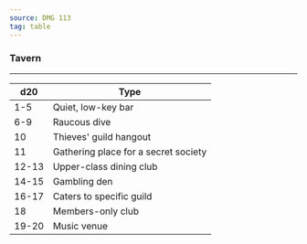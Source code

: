 ```yaml
---
source: DMG 113
tag: table
---
```


### Tavern
---
|d20|Type|
|----|------------|
|1-5|Quiet, low-key bar|
|6-9|Raucous dive|
|10|Thieves' guild hangout|
|11|Gathering place for a secret society|
|12-13|Upper-class dining club|
|14-15|Gambling den|
|16-17|Caters to specific guild|
|18|Members-only club|
|19-20|Music venue|
